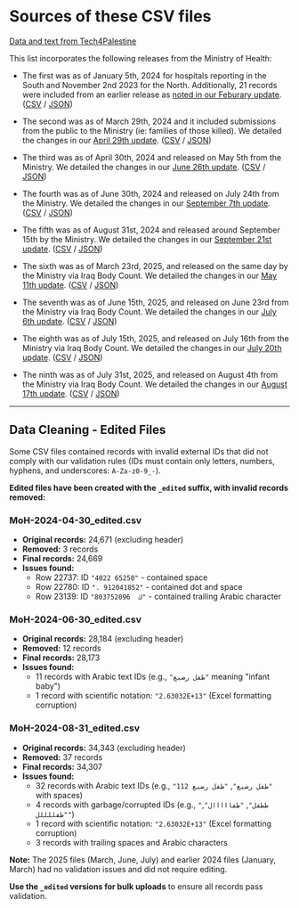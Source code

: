 # Sources of these CSV files

[Data and text from Tech4Palestine](https://data.techforpalestine.org/docs/killed-in-gaza/)

This list incorporates the following releases from the Ministry of Health:

- The first was as of January 5th, 2024 for hospitals reporting in the South and November 2nd 2023 for the North. Additionally, 21 records were included from an earlier release as [noted in our Feburary update](https://data.techforpalestine.org/updates/killed-in-gaza-update-1/#notable-changes). ([CSV](https://github.com/TechForPalestine/palestine-datasets/blob/389c0b4db80d8765039579f06f40b434efb129c8/scripts/data/common/killed-in-gaza/data/raw.csv) / [JSON](https://github.com/TechForPalestine/palestine-datasets/blob/389c0b4db80d8765039579f06f40b434efb129c8/killed-in-gaza.json))

- The second was as of March 29th, 2024 and it included submissions from the public to the Ministry (ie: families of those killed). We detailed the changes in our [April 29th update](https://data.techforpalestine.org/updates/killed-in-gaza-update-2/). ([CSV](https://github.com/TechForPalestine/palestine-datasets/blob/408b08baea1446d75d41e4d1e9fd2f7493d5b4a7/scripts/data/common/killed-in-gaza/data/raw.csv) / [JSON](https://github.com/TechForPalestine/palestine-datasets/blob/408b08baea1446d75d41e4d1e9fd2f7493d5b4a7/killed-in-gaza.json))

- The third was as of April 30th, 2024 and released on May 5th from the Ministry. We detailed the changes in our [June 26th update](https://data.techforpalestine.org/updates/killed-in-gaza-update-3/). ([CSV](https://github.com/TechForPalestine/palestine-datasets/blob/57ca16478b6ea15502a2366bb70584f9f0db85c3/scripts/data/common/killed-in-gaza/data/raw.csv) / [JSON](https://github.com/TechForPalestine/palestine-datasets/blob/57ca16478b6ea15502a2366bb70584f9f0db85c3/killed-in-gaza.json))

- The fourth was as of June 30th, 2024 and released on July 24th from the Ministry. We detailed the changes in our [September 7th update](https://data.techforpalestine.org/updates/killed-in-gaza-update-4/). ([CSV](https://github.com/TechForPalestine/palestine-datasets/blob/9f7e93dbff3aa5101c37be40b69045d5ce77d410/scripts/data/common/killed-in-gaza/data/raw.csv) / [JSON](https://github.com/TechForPalestine/palestine-datasets/blob/9f7e93dbff3aa5101c37be40b69045d5ce77d410/killed-in-gaza.json))

- The fifth was as of August 31st, 2024 and released around September 15th by the Ministry. We detailed the changes in our [September 21st update](https://data.techforpalestine.org/updates/killed-in-gaza-update-5/). ([CSV](https://github.com/TechForPalestine/palestine-datasets/blob/8ef255407d7cb9d77a8d5e70094c29c6ccebbace/scripts/data/common/killed-in-gaza/data/raw.csv) / [JSON](https://github.com/TechForPalestine/palestine-datasets/blob/8ef255407d7cb9d77a8d5e70094c29c6ccebbace/killed-in-gaza.json))

- The sixth was as of March 23rd, 2025, and released on the same day by the Ministry via Iraq Body Count. We detailed the changes in our [May 11th update](https://data.techforpalestine.org/updates/killed-in-gaza-update-6/). ([CSV](https://github.com/TechForPalestine/palestine-datasets/blob/9f628a0b779fba1b4b87ce5f50925accdad24494/scripts/data/common/killed-in-gaza/data/raw.csv) / [JSON](https://github.com/TechForPalestine/palestine-datasets/blob/9f628a0b779fba1b4b87ce5f50925accdad24494/killed-in-gaza.json))

- The seventh was as of June 15th, 2025, and released on June 23rd from the Ministry via Iraq Body Count. We detailed the changes in our [July 6th update](https://data.techforpalestine.org/updates/killed-in-gaza-update-2025-06-15/). ([CSV](https://github.com/TechForPalestine/palestine-datasets/blob/b936c35ff3556d31df0833815456b9820b4882c8/scripts/data/common/killed-in-gaza/data/raw.csv) / [JSON](https://github.com/TechForPalestine/palestine-datasets/blob/b936c35ff3556d31df0833815456b9820b4882c8/killed-in-gaza.json))

- The eighth was as of July 15th, 2025, and released on July 16th from the Ministry via Iraq Body Count. We detailed the changes in our [July 20th update](https://data.techforpalestine.org/updates/killed-in-gaza-update-2025-07-15/). ([CSV](https://github.com/TechForPalestine/palestine-datasets/blob/4e95d05d79fffe232d7e551a89e3913199addf46/scripts/data/common/killed-in-gaza/data/raw.csv) / [JSON](https://github.com/TechForPalestine/palestine-datasets/blob/4e95d05d79fffe232d7e551a89e3913199addf46/killed-in-gaza.json))

- The ninth was as of July 31st, 2025, and released on August 4th from the Ministry via Iraq Body Count. We detailed the changes in our [August 17th update](https://data.techforpalestine.org/updates/killed-in-gaza-update-2025-08-17/). ([CSV](https://github.com/TechForPalestine/palestine-datasets/blob/68a207a49227514b0822f8816add4415718ec172/scripts/data/common/killed-in-gaza/data/raw.csv) / [JSON](https://github.com/TechForPalestine/palestine-datasets/blob/68a207a49227514b0822f8816add4415718ec172/killed-in-gaza.json))

---

## Data Cleaning - Edited Files

Some CSV files contained records with invalid external IDs that did not comply with our validation rules (IDs must contain only letters, numbers, hyphens, and underscores: `A-Za-z0-9_-`).

**Edited files have been created with the `_edited` suffix, with invalid records removed:**

### MoH-2024-04-30_edited.csv
- **Original records:** 24,671 (excluding header)
- **Removed:** 3 records
- **Final records:** 24,669
- **Issues found:**
  - Row 22737: ID `"4022 65250"` - contained space
  - Row 22780: ID `". 912041852"` - contained dot and space  
  - Row 23139: ID `"803752096  ك"` - contained trailing Arabic character

### MoH-2024-06-30_edited.csv
- **Original records:** 28,184 (excluding header)
- **Removed:** 12 records
- **Final records:** 28,173
- **Issues found:**
  - 11 records with Arabic text IDs (e.g., `"طفل رضيع"` meaning "infant baby")
  - 1 record with scientific notation: `"2.63032E+13"` (Excel formatting corruption)

### MoH-2024-08-31_edited.csv
- **Original records:** 34,343 (excluding header)
- **Removed:** 37 records
- **Final records:** 34,307
- **Issues found:**
  - 32 records with Arabic text IDs (e.g., `"طفل رضيع"`, `"طفل رضيع 112"` with spaces)
  - 4 records with garbage/corrupted IDs (e.g., `"ططفل"`, `"طفااااال"`, `"طفللللل"`)
  - 1 record with scientific notation: `"2.63032E+13"` (Excel formatting corruption)
  - 3 records with trailing spaces and Arabic characters

**Note:** The 2025 files (March, June, July) and earlier 2024 files (January, March) had no validation issues and did not require editing.

**Use the `_edited` versions for bulk uploads** to ensure all records pass validation.